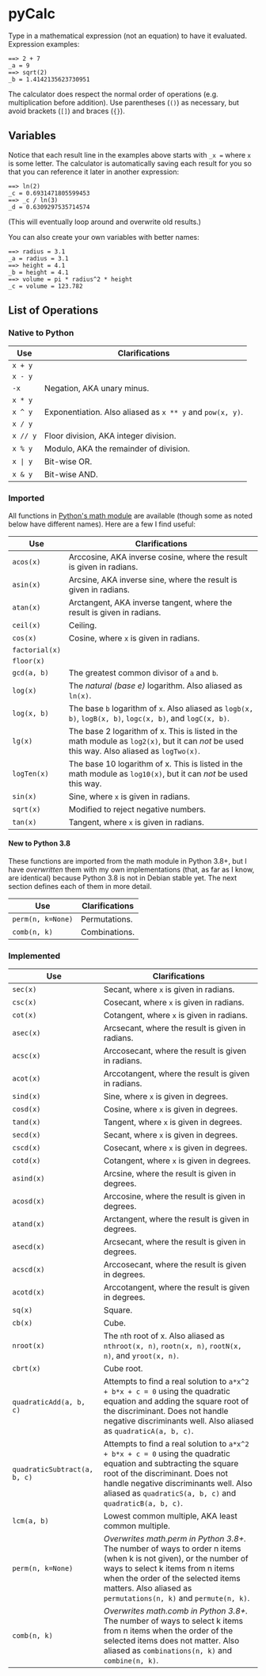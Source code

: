 # pyCalc
Type in a mathematical expression (not an equation) to have it evaluated. Expression examples:
```
==> 2 + 7
_a = 9
==> sqrt(2)
_b = 1.4142135623730951
```
The calculator does respect the normal order of operations (e.g. multiplication before addition). Use parentheses (`()`) as necessary, but avoid brackets (`[]`) and braces (`{}`).

## Variables
Notice that each result line in the examples above starts with `_x =` where `x` is some letter. The calculator is automatically saving each result for you so that you can reference it later in another expression:
```
==> ln(2)
_c = 0.6931471805599453
==> _c / ln(3)
_d = 0.6309297535714574
```
(This will eventually loop around and overwrite old results.)

You can also create your own variables with better names:
```
==> radius = 3.1
_a = radius = 3.1
==> height = 4.1
_b = height = 4.1
==> volume = pi * radius^2 * height
_c = volume = 123.782
```

## List of Operations
### Native to Python

Use | Clarifications
--- | ---
`x + y` |
`x - y` | 
`-x` | Negation, AKA unary minus.
`x * y` |
`x ^ y` | Exponentiation. Also aliased as `x ** y` and `pow(x, y)`.
`x / y` |
`x // y` | Floor division, AKA integer division.
`x % y` | Modulo, AKA the remainder of division.
`x \| y` | Bit-wise OR.
`x & y` | Bit-wise AND.

### Imported
All functions in [Python's math module](https://docs.python.org/3/library/math.html) are available (though some as noted below have different names). Here are a few I find useful:

Use | Clarifications
--- | ---
`acos(x)` | Arccosine, AKA inverse cosine, where the result is given in radians.
`asin(x)` | Arcsine, AKA inverse sine, where the result is given in radians.
`atan(x)` | Arctangent, AKA inverse tangent, where the result is given in radians.
`ceil(x)` | Ceiling.
`cos(x)` | Cosine, where `x` is given in radians.
`factorial(x)` |
`floor(x)` |
`gcd(a, b)` | The greatest common divisor of `a` and `b`.
`log(x)` | The *natural (base e)* logarithm. Also aliased as `ln(x)`.
`log(x, b)` | The base `b` logarithm of `x`. Also aliased as `logb(x, b)`, `logB(x, b)`, `logc(x, b)`, and `logC(x, b)`.
`lg(x)` | The base 2 logarithm of x. This is listed in the math module as `log2(x)`, but it can *not* be used this way. Also aliased as `logTwo(x)`.
`logTen(x)` | The base 10 logarithm of x. This is listed in the math module as `log10(x)`, but it can *not* be used this way.
`sin(x)` | Sine, where `x` is given in radians.
`sqrt(x)` | Modified to reject negative numbers.
`tan(x)` | Tangent, where `x` is given in radians.

#### New to Python 3.8
These functions are imported from the math module in Python 3.8+, but I have *overwritten* them with my own implementations (that, as far as I know, are identical) because Python 3.8 is not in Debian stable yet. The next section defines each of them in more detail.

Use | Clarifications
--- | ---
`perm(n, k=None)` | Permutations.
`comb(n, k)` | Combinations.

### Implemented

Use | Clarifications
--- | ---
`sec(x)` | Secant, where `x` is given in radians.
`csc(x)` | Cosecant, where `x` is given in radians.
`cot(x)` | Cotangent, where `x` is given in radians.
`asec(x)` | Arcsecant, where the result is given in radians.
`acsc(x)` | Arccosecant, where the result is given in radians.
`acot(x)` | Arccotangent, where the result is given in radians.
`sind(x)` | Sine, where `x` is given in degrees.
`cosd(x)` | Cosine, where `x` is given in degrees.
`tand(x)` | Tangent, where `x` is given in degrees.
`secd(x)` | Secant, where `x` is given in degrees.
`cscd(x)` | Cosecant, where `x` is given in degrees.
`cotd(x)` | Cotangent, where `x` is given in degrees.
`asind(x)` | Arcsine, where the result is given in degrees.
`acosd(x)` | Arccosine, where the result is given in degrees.
`atand(x)` | Arctangent, where the result is given in degrees.
`asecd(x)` | Arcsecant, where the result is given in degrees.
`acscd(x)` | Arccosecant, where the result is given in degrees.
`acotd(x)` | Arccotangent, where the result is given in degrees.
`sq(x)` | Square.
`cb(x)` | Cube.
`nroot(x)` | The `n`th root of x. Also aliased as `nthroot(x, n)`, `rootn(x, n)`, `rootN(x, n)`, and `yroot(x, n)`.
`cbrt(x)` | Cube root.
`quadraticAdd(a, b, c)` | Attempts to find a real solution to `a*x^2 + b*x + c = 0` using the quadratic equation and adding the square root of the discriminant. Does not handle negative discriminants well. Also aliased as `quadraticA(a, b, c)`.
`quadraticSubtract(a, b, c)` | Attempts to find a real solution to `a*x^2 + b*x + c = 0` using the quadratic equation and subtracting the square root of the discriminant. Does not handle negative discriminants well. Also aliased as `quadraticS(a, b, c)` and `quadraticB(a, b, c)`.
`lcm(a, b)` | Lowest common multiple, AKA least common multiple.
`perm(n, k=None)` | *Overwrites math.perm in Python 3.8+.* The number of ways to order n items (when k is not given), or the number of ways to select k items from n items when the order of the selected items matters. Also aliased as `permutations(n, k)` and `permute(n, k)`.
`comb(n, k)` | *Overwrites math.comb in Python 3.8+.* The number of ways to select k items from n items when the order of the selected items does not matter. Also aliased as `combinations(n, k)` and `combine(n, k)`.
